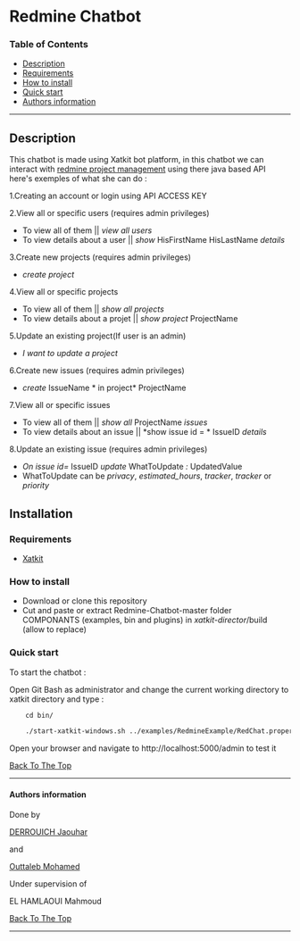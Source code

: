 # Redmine Chatbot

### Table of Contents
 
- [Description](#description)
- [Requirements](#Requirements)
- [How to install](#How-to-install)
- [Quick start](#Quick-start)
- [Authors information](#Authors-information)

---

## Description

This chatbot is made using Xatkit bot platform, in this chatbot we can interact with [redmine project management](https://www.redmine.org/) using there java based API 
here's exemples of what she can do :

1.Creating an account or login using API ACCESS KEY

2.View all or specific users (requires admin privileges)
+ To view all of them || *view all users*
+ To view details about a user || *show* HisFirstName HisLastName *details*

3.Create new projects (requires admin privileges)
+ *create project*

4.View all or specific projects
+ To view all of them || *show all projects*
+ To view details about a projet || *show project* ProjectName

5.Update an existing project(If user is an admin)
+ *I want to update a project*

6.Create new issues (requires admin privileges)
+ *create* IssueName * in project* ProjectName

7.View all or specific issues
+ To view all of them || *show all* ProjectName *issues*
+ To view details about an issue || *show issue id = * IssueID *details*

8.Update an existing issue (requires admin privileges)
+ *On issue id=* IssueID *update* WhatToUpdate *:* UpdatedValue
+ WhatToUpdate can be *privacy*, *estimated_hours*, *tracker*, *tracker* or *priority*

## Installation

### Requirements

+ [Xatkit](https://github.com/xatkit-bot-platform/xatkit/wiki/Build-Xatkit)


### How to install

+ Download or clone this repository 
+ Cut and paste or extract Redmine-Chatbot-master folder COMPONANTS (examples, bin and plugins) in *xatkit-director*/build (allow to replace) 

### Quick start
To start the chatbot :

Open Git Bash as administrator and change the current working directory to xatkit directory and type :

```html
    cd bin/

    ./start-xatkit-windows.sh ../examples/RedmineExample/RedChat.properties
```
Open your browser and navigate to http://localhost:5000/admin to test it

[Back To The Top](#Redmine-Chatbot)

---
#### Authors information
Done by 

[DERROUICH Jaouhar ](https://www.facebook.com/jaouharderrouich/)

and

[Outtaleb Mohamed ](https://www.facebook.com/mohamed.naya/)

Under supervision of 

 EL HAMLAOUI Mahmoud
 
[Back To The Top](#Redmine-Chatbot)

___
